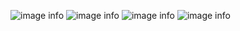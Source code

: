 ![image info](activity1_1.png)
![image info](activity1_2.png)
![image info](activity1_3.png)
![image info](activity1_4.png)